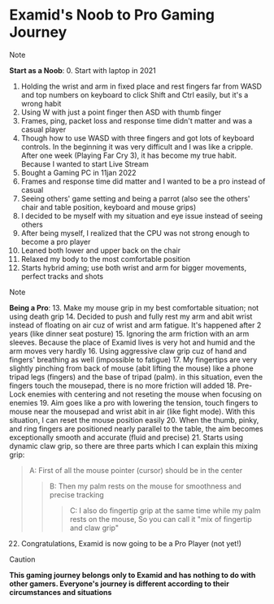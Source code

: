 # Examid's Noob to Pro Gaming Journey

> [!NOTE]
**Start as a Noob**:
0. Start with laptop in 2021
1. Holding the wrist and arm in fixed place and rest fingers far from WASD and top numbers on keyboard to click Shift and Ctrl easily, but it's a wrong habit
2. Using W with just a point finger then ASD with thumb finger
3. Frames, ping, packet loss and response time didn't matter and was a casual player
4. Though how to use WASD with three fingers and got lots of keyboard controls. In the beginning it was very difficult and I was like a cripple. After one week (Playing Far Cry 3), it has become my true habit. Because I wanted to start Live Stream
5. Bought a Gaming PC in 11jan 2022
6. Frames and response time did matter and I wanted to be a pro instead of casual
7. Seeing others' game setting and being a parrot (also see the others' chair and table position, keyboard and mouse grips)
8. I decided to be myself with my situation and eye issue instead of seeing others
9. After being myself, I realized that the CPU was not strong enough to become a pro player
10. Leaned both lower and upper back on the chair
11. Relaxed my body to the most comfortable position
12. Starts hybrid aming; use both wrist and arm for bigger movements, perfect tracks and shots

> [!NOTE]
**Being a Pro**:
13. Make my mouse grip in my best comfortable situation; not using death grip
14. Decided to push and fully rest my arm and abit wrist instead of floating on air cuz of wrist and arm fatigue. It's happened after 2 years (like dinner seat posture)
15. Ignoring the arm friction with an arm sleeves. Because the place of Examid lives is very hot and humid and the arm moves very hardly
16. Using aggressive claw grip cuz of hand and fingers' breathing as well (impossible to fatigue)
17. My fingertips are very slightly pinching from back of mouse (abit lifting the mouse) like a phone tripad legs (fingers) and the base of tripad (palm). in this situation, even the fingers touch the mousepad, there is no more friction will added
18. Pre-Lock enemies with centering and not reseting the mouse when focusing on enemies
19. Aim goes like a pro with lowering the tension, touch fingers to mouse near the mousepad and wrist abit in air (like fight mode). With this situation, I can reset the mouse position easily
20. When the thumb, pinky, and ring fingers are positioned nearly parallel to the table, the aim becomes exceptionally smooth and accurate (fluid and precise)
21. Starts using dynamic claw grip, so there are three parts which I can explain this mixing grip:
> A: First of all the mouse pointer (cursor) should be in the center
>> B: Then my palm rests on the mouse for smoothness and precise tracking
>>> C: I also do fingertip grip at the same time while my palm rests on the mouse, So you can call it "mix of fingertip and claw grip"
22. Congratulations, Examid is now going to be a Pro Player (not yet!)

> [!CAUTION]
**This gaming journey belongs only to Examid and has nothing to do with other gamers. Everyone's journey is different according to their circumstances and situations**
